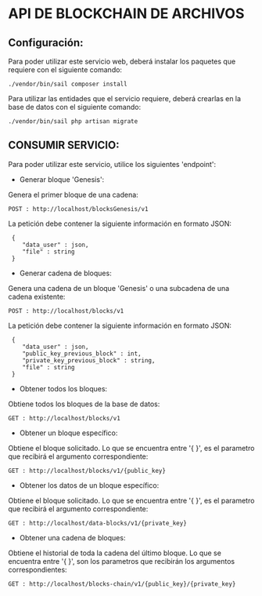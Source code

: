 # API DE BLOCKCHAIN DE ARCHIVOS

## Configuración: 

Para poder utilizar este servicio web, deberá instalar los paquetes que requiere con el siguiente comando: 

```
./vendor/bin/sail composer install
```

Para utilizar las entidades que el servicio requiere, deberá crearlas en la base de datos con el siguiente comando: 

```
./vendor/bin/sail php artisan migrate
```

## CONSUMIR SERVICIO: 

Para poder utilizar este servicio, utilice los siguientes 'endpoint': 

- Generar bloque 'Genesis': 

Genera el primer bloque de una cadena: 
 ```
 POST : http://localhost/blocksGenesis/v1
 ```

 La petición debe contener la siguiente información en formato JSON: 

```
 {
    "data_user" : json,
    "file" : string
 }
```

- Generar cadena de bloques: 

Genera una cadena de un bloque 'Genesis' o una subcadena de una cadena existente: 
 ```
 POST : http://localhost/blocks/v1
 ```

 La petición debe contener la siguiente información en formato JSON: 

```
 {
    "data_user" : json,
    "public_key_previous_block" : int,
    "private_key_previous_block" : string,
    "file" : string
 }
```

- Obtener todos los bloques: 

Obtiene todos los bloques de la base de datos:   
 ```
GET : http://localhost/blocks/v1
 ```

 - Obtener un bloque específico: 

Obtiene el bloque solicitado. Lo que se encuentra entre '{ }', es el parametro  que recibirá el argumento correspondiente:   
 ```
GET : http://localhost/blocks/v1/{public_key}
 ```

 - Obtener los datos de un bloque específico: 

Obtiene el bloque solicitado. Lo que se encuentra entre '{ }', es el parametro  que recibirá el argumento correspondiente:   
 ```
GET : http://localhost/data-blocks/v1/{private_key}
 ```

- Obtener una cadena de bloques: 

Obtiene el historial de toda la cadena del último bloque. Lo que se encuentra entre '{ }', son los parametros  que recibirán los argumentos correspondientes:   
 ```
GET : http://localhost/blocks-chain/v1/{public_key}/{private_key}
 ```



